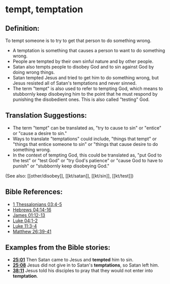 # tempt, temptation #

## Definition: ##

To tempt someone is to try to get that person to do something wrong.

* A temptation is something that causes a person to want to do something wrong.
* People are tempted by their own sinful nature and by other people.
* Satan also tempts people to disobey God and to sin against God by doing wrong things.
* Satan tempted Jesus and tried to get him to do something wrong, but Jesus resisted all of Satan's temptations and never sinned.
* The term "tempt" is also used to refer to tempting God, which means to stubbornly keep disobeying him to the point that he must respond by punishing the disobedient ones. This is also called "testing" God.

## Translation Suggestions: ##

* The term "tempt" can be translated as, "try to cause to sin" or "entice" or "cause a desire to sin."
* Ways to translate "temptations" could include, "things that tempt" or "things that entice someone to sin" or "things that cause desire to do something wrong.
* In the context of tempting God, this could be translated as, "put God to the test" or "test God" or "try God's patience" or "cause God to have to punish" or "stubbornly keep disobeying God."

(See also: [[other/disobey]], [[kt/satan]], [[kt/sin]], [[kt/test]]) 
## Bible References: ##

* [1 Thessalonians 03:4-5](en/tn/1th/help/03/04)
* [Hebrews 04:14-16](en/tn/heb/help/04/14)
* [James 01:12-13](en/tn/jas/help/01/12)
* [Luke 04:1-2](en/tn/luk/help/04/01)
* [Luke 11:3-4](en/tn/luk/help/11/03)
* [Matthew 26:39-41](en/tn/mat/help/26/39)

## Examples from the Bible stories: ##

* __[25:01](en/tn/obs/help/25/01)__ Then Satan came to Jesus and __tempted__  him to sin.
* __[25:08](en/tn/obs/help/25/08)__ Jesus did not give in to Satan's __temptations__, so Satan left him.
* __[38:11](en/tn/obs/help/38/11)__ Jesus told his disciples to pray that they would not enter into __temptation__.